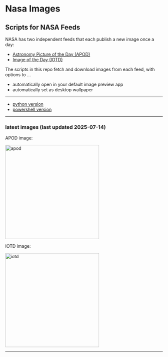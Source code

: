 # Nasa Images

## Scripts for NASA Feeds

NASA has two independent feeds that each publish a new image once a day:

- [Astronomy Picture of the Day (APOD)](https://apod.nasa.gov/apod/)
- [Image of the Day (IOTD)](https://www.nasa.gov/image-of-the-day/)

The scripts in this repo fetch and download images from each feed, with options to ...

- automatically open in your default image preview app
- automatically set as desktop wallpaper

---

- [python version](./python/README.md)
- [powershell version](./powershell/README.md)

---

### latest images (last updated 2025-07-14)

APOD image:

<a href="https://apod.nasa.gov/apod/image/2507/Ngc2685_Thrun_960.jpg"><img alt="apod" src="https://apod.nasa.gov/apod/image/2507/Ngc2685_Thrun_960.jpg" height="300" /></a>

IOTD image:

<a href="https://www.nasa.gov/image-detail/dsc09386orig/"><img alt="iotd" src="https://www.nasa.gov/wp-content/uploads/2025/07/dsc09386orig.jpg" height="300" /></a>

---
